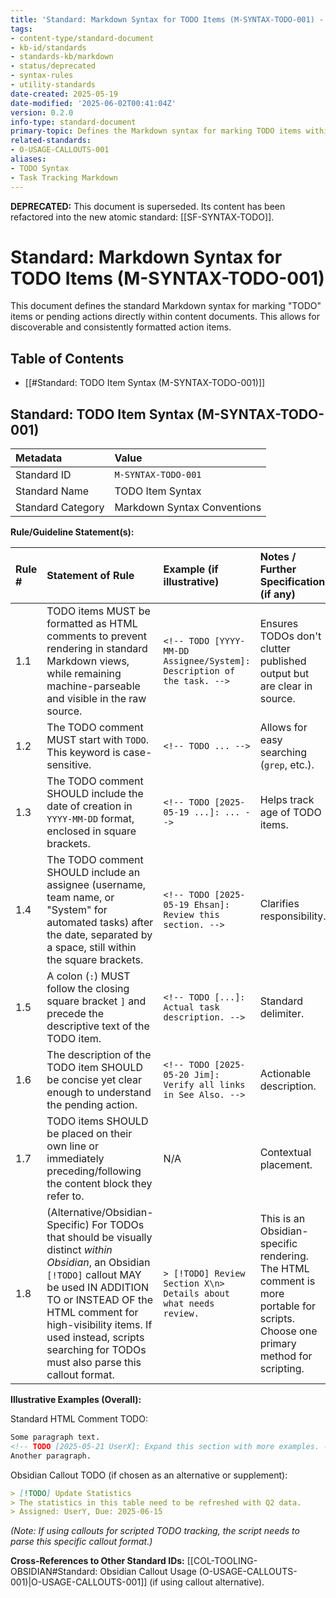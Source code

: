 ```yaml
---
title: 'Standard: Markdown Syntax for TODO Items (M-SYNTAX-TODO-001) - DEPRECATED'
tags:
- content-type/standard-document
- kb-id/standards
- standards-kb/markdown
- status/deprecated
- syntax-rules
- utility-standards
date-created: 2025-05-19
date-modified: '2025-06-02T00:41:04Z'
version: 0.2.0
info-type: standard-document
primary-topic: Defines the Markdown syntax for marking TODO items within documents.
related-standards:
- O-USAGE-CALLOUTS-001
aliases:
- TODO Syntax
- Task Tracking Markdown
---
```

**DEPRECATED:** This document is superseded. Its content has been refactored into the new atomic standard: [[SF-SYNTAX-TODO]].

# Standard: Markdown Syntax for TODO Items (M-SYNTAX-TODO-001)

This document defines the standard Markdown syntax for marking "TODO" items or pending actions directly within content documents. This allows for discoverable and consistently formatted action items.

## Table of Contents
- [[#Standard: TODO Item Syntax (M-SYNTAX-TODO-001)]]

## Standard: TODO Item Syntax (M-SYNTAX-TODO-001)

| Metadata        | Value                                 |
| :-------------- | :------------------------------------ |
| Standard ID     | `M-SYNTAX-TODO-001`                   |
| Standard Name   | TODO Item Syntax                      |
| Standard Category | Markdown Syntax Conventions           |

**Rule/Guideline Statement(s):**

| Rule # | Statement of Rule                                                                                                                               | Example (if illustrative)                                    | Notes / Further Specification (if any)                                       |
| :----- | :---------------------------------------------------------------------------------------------------------------------------------------------- | :----------------------------------------------------------- | :--------------------------------------------------------------------------- |
| 1.1    | TODO items MUST be formatted as HTML comments to prevent rendering in standard Markdown views, while remaining machine-parseable and visible in the raw source. | `<!-- TODO [YYYY-MM-DD Assignee/System]: Description of the task. -->` | Ensures TODOs don't clutter published output but are clear in source.        |
| 1.2    | The TODO comment MUST start with `TODO`. This keyword is case-sensitive.                                                                        | `<!-- TODO ... -->`                                          | Allows for easy searching (`grep`, etc.).                                    |
| 1.3    | The TODO comment SHOULD include the date of creation in `YYYY-MM-DD` format, enclosed in square brackets.                                        | `<!-- TODO [2025-05-19 ...]: ... -->`                        | Helps track age of TODO items.                                               |
| 1.4    | The TODO comment SHOULD include an assignee (username, team name, or "System" for automated tasks) after the date, separated by a space, still within the square brackets. | `<!-- TODO [2025-05-19 Ehsan]: Review this section. -->`     | Clarifies responsibility.                                                    |
| 1.5    | A colon (`:`) MUST follow the closing square bracket `]` and precede the descriptive text of the TODO item.                                     | `<!-- TODO [...]: Actual task description. -->`              | Standard delimiter.                                                          |
| 1.6    | The description of the TODO item SHOULD be concise yet clear enough to understand the pending action.                                           | `<!-- TODO [2025-05-20 Jim]: Verify all links in See Also. -->` | Actionable description.                                                      |
| 1.7    | TODO items SHOULD be placed on their own line or immediately preceding/following the content block they refer to.                               | N/A                                                          | Contextual placement.                                                        |
| 1.8    | (Alternative/Obsidian-Specific) For TODOs that should be visually distinct *within Obsidian*, an Obsidian `[!TODO]` callout MAY be used IN ADDITION TO or INSTEAD OF the HTML comment for high-visibility items. If used instead, scripts searching for TODOs must also parse this callout format. | `> [!TODO] Review Section X\n> Details about what needs review.` | This is an Obsidian-specific rendering. The HTML comment is more portable for scripts. Choose one primary method for scripting. |

**Illustrative Examples (Overall):**

Standard HTML Comment TODO:
```markdown
Some paragraph text.
<!-- TODO [2025-05-21 UserX]: Expand this section with more examples. -->
Another paragraph.
```

Obsidian Callout TODO (if chosen as an alternative or supplement):
```markdown
> [!TODO] Update Statistics
> The statistics in this table need to be refreshed with Q2 data.
> Assigned: UserY, Due: 2025-06-15
```
*(Note: If using callouts for scripted TODO tracking, the script needs to parse this specific callout format.)*

**Cross-References to Other Standard IDs:** [[COL-TOOLING-OBSIDIAN#Standard: Obsidian Callout Usage (O-USAGE-CALLOUTS-001)|O-USAGE-CALLOUTS-001]] (if using callout alternative). 